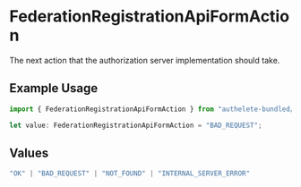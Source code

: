 # FederationRegistrationApiFormAction

The next action that the authorization server implementation should take.

## Example Usage

```typescript
import { FederationRegistrationApiFormAction } from "authelete-bundled/models/operations";

let value: FederationRegistrationApiFormAction = "BAD_REQUEST";
```

## Values

```typescript
"OK" | "BAD_REQUEST" | "NOT_FOUND" | "INTERNAL_SERVER_ERROR"
```